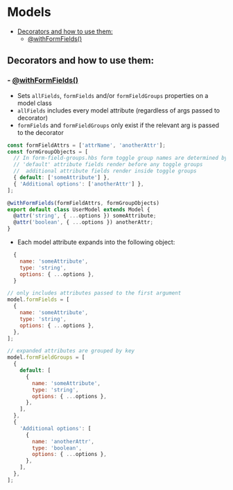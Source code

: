 # Models

<!-- START doctoc generated TOC please keep comment here to allow auto update -->
<!-- DON'T EDIT THIS SECTION, INSTEAD RE-RUN doctoc TO UPDATE -->

- [Decorators and how to use them:](#decorators-and-how-to-use-them)
  - [@withFormFields()](#withformfields)

<!-- END doctoc generated TOC please keep comment here to allow auto update -->

## Decorators and how to use them:

### - [@withFormFields()](../app/decorators/model-form-fields.js)

- Sets `allFields`, `formFields` and/or `formFieldGroups` properties on a model class
- `allFields` includes every model attribute (regardless of args passed to decorator)
- `formFields` and `formFieldGroups` only exist if the relevant arg is passed to the decorator

```js
const formFieldAttrs = ['attrName', 'anotherAttr'];
const formGroupObjects = [
  // In form-field-groups.hbs form toggle group names are determined by key names
  // 'default' attribute fields render before any toggle groups
  //  additional attribute fields render inside toggle groups
  { default: ['someAttribute'] },
  { 'Additional options': ['anotherAttr'] },
];

@withFormFields(formFieldAttrs, formGroupObjects)
export default class UserModel extends Model {
  @attr('string', { ...options }) someAttribute;
  @attr('boolean', { ...options }) anotherAttr;
}
```

- Each model attribute expands into the following object:

```js
  {
    name: 'someAttribute',
    type: 'string',
    options: { ...options },
  }
```

```js
// only includes attributes passed to the first argument
model.formFields = [
  {
    name: 'someAttribute',
    type: 'string',
    options: { ...options },
  },
];

// expanded attributes are grouped by key
model.formFieldGroups = [
  {
    default: [
      {
        name: 'someAttribute',
        type: 'string',
        options: { ...options },
      },
    ],
  },
  {
    'Additional options': [
      {
        name: 'anotherAttr',
        type: 'boolean',
        options: { ...options },
      },
    ],
  },
];
```
